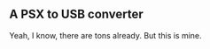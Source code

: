 A PSX to USB converter
----------------------

Yeah, I know, there are tons already. But this is mine.
